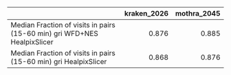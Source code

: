 |                                                                          |   kraken_2026 |   mothra_2045 |
|:-------------------------------------------------------------------------|--------------:|--------------:|
| Median Fraction of visits in pairs (15-60 min) gri WFD+NES HealpixSlicer |         0.876 |         0.885 |
| Median Fraction of visits in pairs (15-60 min) gri HealpixSlicer         |         0.868 |         0.876 |
